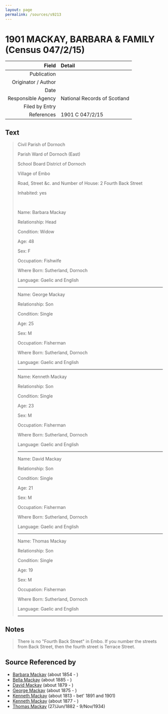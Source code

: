 ```yaml
---
layout: page
permalink: /sources/s9213
---
```


# 1901 MACKAY, BARBARA & FAMILY (Census 047/2/15)

Field | Detail
---:|:---
Publication | 
Originator / Author | 
Date | 
Responsible Agency | National Records of Scotland
Filed by Entry | 
References | 1901 C 047/2/15

## Text

> Civil Parish of Dornoch
>
> Parish Ward of Dornoch (East)
>
> School Board District of Dornoch
>
> Village of Embo
>
> Road, Street &c. and Number of House: 2 Fourth Back Street
>
> Inhabited: yes
>
> <br/>
>
> Name: Barbara Mackay
>
> Relationship: Head
>
> Condition: Widow
>
> Age: 48
>
> Sex: F
>
> Occupation: Fishwife
>
> Where Born: Sutherland, Dornoch
>
> Language: Gaelic and English
>
> ---
>
> Name: George Mackay
>
> Relationship: Son
>
> Condition: Single
>
> Age: 25
>
> Sex: M
>
> Occupation: Fisherman
>
> Where Born: Sutherland, Dornoch
>
> Language: Gaelic and English
>
> ---
>
> Name: Kenneth Mackay
>
> Relationship: Son
>
> Condition: Single
>
> Age: 23
>
> Sex: M
>
> Occupation: Fisherman
>
> Where Born: Sutherland, Dornoch
>
> Language: Gaelic and English
>
> ---
>
> Name: David Mackay
>
> Relationship: Son
>
> Condition: Single
>
> Age: 21
>
> Sex: M
>
> Occupation: Fisherman
>
> Where Born: Sutherland, Dornoch
>
> Language: Gaelic and English
>
> ---
>
> Name: Thomas Mackay
>
> Relationship: Son
>
> Condition: Single
>
> Age: 19
>
> Sex: M
>
> Occupation: Fisherman
>
> Where Born: Sutherland, Dornoch
>
> Language: Gaelic and English
>
> ---
>

## Notes

> There is no "Fourth Back Street" in Embo. If you number the streets from Back Street, then the fourth street is Terrace Street.
>


## Source Referenced by

* [Barbara Mackay](../people/@53955929@-barbara-mackay-b1854-d.md) (about 1854 - )
* [Bella Mackay](../people/@54814674@-bella-mackay-b1885-d.md) (about 1885 - )
* [David Mackay](../people/@66349958@-david-mackay-b1879-d.md) (about 1879 - )
* [George Mackay](../people/@46319502@-george-mackay-b1875-d.md) (about 1875 - )
* [Kenneth Mackay](../people/@43646316@-kenneth-mackay-b1813-d1891~1901.md) (about 1813 - bet' 1891 and 1901)
* [Kenneth Mackay](../people/@38140776@-kenneth-mackay-b1877-d.md) (about 1877 - )
* [Thomas Mackay](../people/@5045152@-thomas-mackay-b1882-6-27-d1934-11-9.md) (27/Jun/1882 - 9/Nov/1934)
